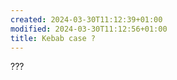```yaml
---
created: 2024-03-30T11:12:39+01:00
modified: 2024-03-30T11:12:56+01:00
title: Kebab case ?
---
```


???
